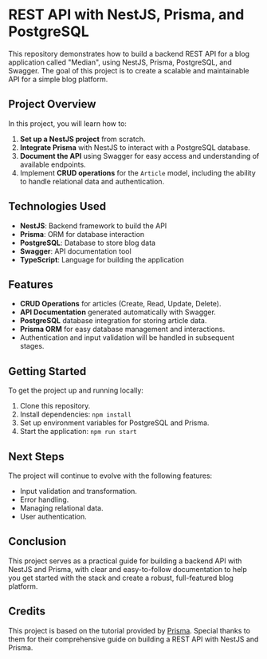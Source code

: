 # REST API with NestJS, Prisma, and PostgreSQL

This repository demonstrates how to build a backend REST API for a blog application called "Median", using NestJS, Prisma, PostgreSQL, and Swagger. The goal of this project is to create a scalable and maintainable API for a simple blog platform.

## Project Overview

In this project, you will learn how to:

1. **Set up a NestJS project** from scratch.
2. **Integrate Prisma** with NestJS to interact with a PostgreSQL database.
3. **Document the API** using Swagger for easy access and understanding of available endpoints.
4. Implement **CRUD operations** for the `Article` model, including the ability to handle relational data and authentication.

## Technologies Used

- **NestJS**: Backend framework to build the API
- **Prisma**: ORM for database interaction
- **PostgreSQL**: Database to store blog data
- **Swagger**: API documentation tool
- **TypeScript**: Language for building the application

## Features

- **CRUD Operations** for articles (Create, Read, Update, Delete).
- **API Documentation** generated automatically with Swagger.
- **PostgreSQL** database integration for storing article data.
- **Prisma ORM** for easy database management and interactions.
- Authentication and input validation will be handled in subsequent stages.

## Getting Started

To get the project up and running locally:

1. Clone this repository.
2. Install dependencies: `npm install`
3. Set up environment variables for PostgreSQL and Prisma.
4. Start the application: `npm run start`

## Next Steps

The project will continue to evolve with the following features:

- Input validation and transformation.
- Error handling.
- Managing relational data.
- User authentication.

## Conclusion

This project serves as a practical guide for building a backend API with NestJS and Prisma, with clear and easy-to-follow documentation to help you get started with the stack and create a robust, full-featured blog platform.

## Credits

This project is based on the tutorial provided by [Prisma](https://www.prisma.io/blog/nestjs-prisma-rest-api-7D056s1BmOL0). Special thanks to them for their comprehensive guide on building a REST API with NestJS and Prisma.